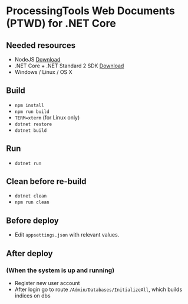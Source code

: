 # ProcessingTools Web Documents (PTWD) for .NET Core

## Needed resources
+ NodeJS [Download](https://nodejs.org/en/)
+ .NET Core + .NET Standard 2 SDK [Download](https://www.microsoft.com/net/download/linux/build)
+ Windows / Linux / OS X

## Build
- ```npm install```
- ```npm run build```
- ```TERM=xterm``` (for Linux only)
- ```dotnet restore```
- ```dotnet build```

## Run
- ```dotnet run```

## Clean before re-build
- ```dotnet clean```
- ```npm run clean```

## Before deploy
- Edit `appsettings.json` with relevant values.

## After deploy
### (When the system is up and running)
+ Register new user account
+ After login go to route `/Admin/Databases/InitializeAll`, which builds indices on dbs
